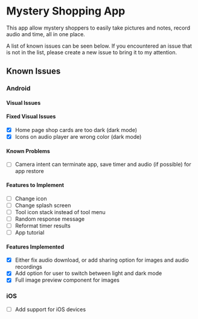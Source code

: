 # Mystery Shopping App
This app allow mystery shoppers to easily take pictures and notes, record audio and time,
all in one place.

A list of known issues can be seen below. If you encountered an issue that is not in the
list, please create a new issue to bring it to my attention.


## Known Issues

### Android
#### Visual Issues

#### Fixed Visual Issues
- [x] Home page shop cards are too dark (dark mode)
- [x] Icons on audio player are wrong color (dark mode)

#### Known Problems
 - [ ] Camera intent can terminate app, save timer and audio (if possible) for app restore

#### Features to Implement
- [ ] Change icon
- [ ] Change splash screen
- [ ] Tool icon stack instead of tool menu
- [ ] Random response message
- [ ] Reformat timer results
- [ ] App tutorial

#### Features Implemented
- [x] Either fix audio download, or add sharing option for images and audio recordings
- [x] Add option for user to switch between light and dark mode
- [x] Full image preview component for images

### iOS
- [ ] Add support for iOS devices
